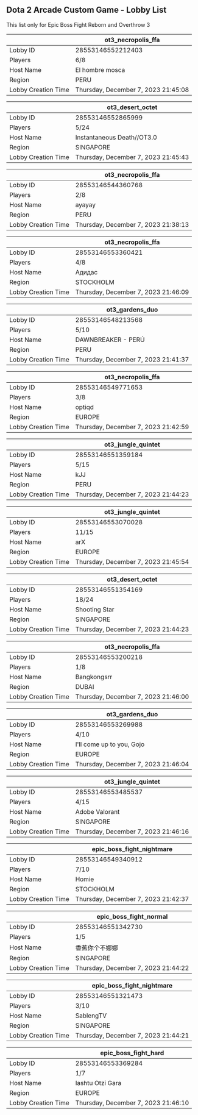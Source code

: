 ## Dota 2 Arcade Custom Game - Lobby List

This list only for Epic Boss Fight Reborn and Overthrow 3

|  | ot3_necropolis_ffa |
| ------ | ------ |
| Lobby ID | 28553146552212403 |
| Players | 6/8 |
| Host Name | El hombre mosca |
| Region | PERU |
| Lobby Creation Time | Thursday, December 7, 2023 21:45:08 |


|  | ot3_desert_octet |
| ------ | ------ |
| Lobby ID | 28553146552865999 |
| Players | 5/24 |
| Host Name | Instantaneous Death//OT3.0 |
| Region | SINGAPORE |
| Lobby Creation Time | Thursday, December 7, 2023 21:45:43 |


|  | ot3_necropolis_ffa |
| ------ | ------ |
| Lobby ID | 28553146544360768 |
| Players | 2/8 |
| Host Name | ayayay |
| Region | PERU |
| Lobby Creation Time | Thursday, December 7, 2023 21:38:13 |


|  | ot3_necropolis_ffa |
| ------ | ------ |
| Lobby ID | 28553146553360421 |
| Players | 4/8 |
| Host Name | Адидас |
| Region | STOCKHOLM |
| Lobby Creation Time | Thursday, December 7, 2023 21:46:09 |


|  | ot3_gardens_duo |
| ------ | ------ |
| Lobby ID | 28553146548213568 |
| Players | 5/10 |
| Host Name | DAWNBREAKER - PERÚ |
| Region | PERU |
| Lobby Creation Time | Thursday, December 7, 2023 21:41:37 |


|  | ot3_necropolis_ffa |
| ------ | ------ |
| Lobby ID | 28553146549771653 |
| Players | 3/8 |
| Host Name | optiqd |
| Region | EUROPE |
| Lobby Creation Time | Thursday, December 7, 2023 21:42:59 |


|  | ot3_jungle_quintet |
| ------ | ------ |
| Lobby ID | 28553146551359184 |
| Players | 5/15 |
| Host Name | kJJ |
| Region | PERU |
| Lobby Creation Time | Thursday, December 7, 2023 21:44:23 |


|  | ot3_jungle_quintet |
| ------ | ------ |
| Lobby ID | 28553146553070028 |
| Players | 11/15 |
| Host Name | arX |
| Region | EUROPE |
| Lobby Creation Time | Thursday, December 7, 2023 21:45:54 |


|  | ot3_desert_octet |
| ------ | ------ |
| Lobby ID | 28553146551354169 |
| Players | 18/24 |
| Host Name | Shooting Star |
| Region | SINGAPORE |
| Lobby Creation Time | Thursday, December 7, 2023 21:44:23 |


|  | ot3_necropolis_ffa |
| ------ | ------ |
| Lobby ID | 28553146553200218 |
| Players | 1/8 |
| Host Name | Bangkongsrr |
| Region | DUBAI |
| Lobby Creation Time | Thursday, December 7, 2023 21:46:00 |


|  | ot3_gardens_duo |
| ------ | ------ |
| Lobby ID | 28553146553269988 |
| Players | 4/10 |
| Host Name | I'll come up to you, Gojo |
| Region | EUROPE |
| Lobby Creation Time | Thursday, December 7, 2023 21:46:04 |


|  | ot3_jungle_quintet |
| ------ | ------ |
| Lobby ID | 28553146553485537 |
| Players | 4/15 |
| Host Name | Adobe Valorant |
| Region | SINGAPORE |
| Lobby Creation Time | Thursday, December 7, 2023 21:46:16 |


|  | epic_boss_fight_nightmare |
| ------ | ------ |
| Lobby ID | 28553146549340912 |
| Players | 7/10 |
| Host Name | Homie |
| Region | STOCKHOLM |
| Lobby Creation Time | Thursday, December 7, 2023 21:42:37 |


|  | epic_boss_fight_normal |
| ------ | ------ |
| Lobby ID | 28553146551342730 |
| Players | 1/5 |
| Host Name | 香蕉你个不娜娜 |
| Region | SINGAPORE |
| Lobby Creation Time | Thursday, December 7, 2023 21:44:22 |


|  | epic_boss_fight_nightmare |
| ------ | ------ |
| Lobby ID | 28553146551321473 |
| Players | 3/10 |
| Host Name | SablengTV |
| Region | SINGAPORE |
| Lobby Creation Time | Thursday, December 7, 2023 21:44:21 |


|  | epic_boss_fight_hard |
| ------ | ------ |
| Lobby ID | 28553146553369284 |
| Players | 1/7 |
| Host Name | Iashtu Otzi Gara |
| Region | EUROPE |
| Lobby Creation Time | Thursday, December 7, 2023 21:46:10 |


